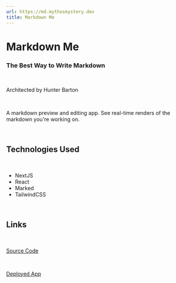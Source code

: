 ```yaml
---
url: https://md.mythosmystery.dev
title: Markdown Me
---
```


# Markdown Me

### The Best Way to Write Markdown

<br />

Architected by Hunter Barton

<br />

A markdown preview and editing app. See real-time renders of the markdown you're working on.

<br />

## Technologies Used

<br />

- NextJS
- React
- Marked
- TailwindCSS

<br />

## Links

<br />

[Source Code](https://github.com/mythosmystery/markdown-it)

<br />

[Deployed App](https://markdown.mythosmystery.dev)
